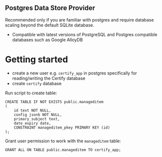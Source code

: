 ﻿Postgres Data Store Provider
--------------------

Recommended only if you are familiar with postgres and require database scaling beyond the default SQLite database.
- Compatible with latest versions of PostgreSQL and Postgres compatible databases such as Google AlloyDB

# Getting started

- create a new user e.g. `certify_app` in postgres specifically for reading/writing the Certify database
- create `certify` database

Run script to create table:

```
CREATE TABLE IF NOT EXISTS public.manageditem
(
    id text NOT NULL,
    config jsonb NOT NULL,
    primary_subject text,
    date_expiry date,
    CONSTRAINT manageditem_pkey PRIMARY KEY (id)
);

```

Grant user permission to work with the `manageditem` table:
```
GRANT ALL ON TABLE public.manageditem TO certify_app;
```